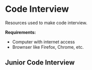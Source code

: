 # Code Interview

Resources used to make code interview.

**Requirements:**
- Computer with internet access
- Brownser like Firefox, Chrome, etc.

## Junior Code Interview

